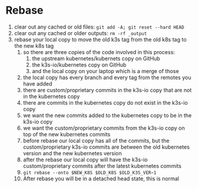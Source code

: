 # Rebase

1. clear out any cached or old files: `git add -A; git reset --hard HEAD`
1. clear out any cached or older outputs: `rm -rf _output`
1. rebase your local copy to move the old k3s tag from the old k8s tag to the new k8s tag
   1. so there are three copies of the code involved in this process:
      1. the upstream kubernetes/kubernets copy on GitHub
      1. the k3s-io/kubernetes copy on GitHub
      1. and the local copy on your laptop which is a merge of those
   1. the local copy has every branch and every tag from the remotes you have added
   1. there are custom/proprietary commits in the k3s-io copy that are not in the kubernetes copy
   1. there are commits in the kubernetes copy do not exist in the k3s-io copy
   1. we want the new commits added to the kubernetes copy to be in the k3s-io copy
   1. we want the custom/proprietary commits from the k3s-io copy on top of the new kubernetes commits
   1. before rebase our local copy has all of the commits, but the custom/proprietary k3s-io commits are between the old kubernetes version and the new kubernetes version
   1. after the rebase our local copy will have the k3s-io custom/proprietary commits after the latest kubernetes commits
   1. `git rebase --onto $NEW_K8S $OLD_K8S $OLD_K3S_VER~1`
   1. After rebase you will be in a detached head state, this is normal